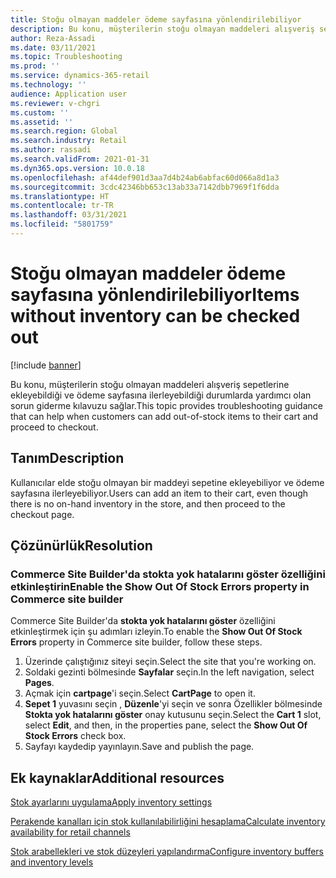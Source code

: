 ```yaml
---
title: Stoğu olmayan maddeler ödeme sayfasına yönlendirilebiliyor
description: Bu konu, müşterilerin stoğu olmayan maddeleri alışveriş sepetlerine ekleyebildiği ve ödeme sayfasına ilerleyebildiği durumlarda yardımcı olan sorun giderme kılavuzu sağlar.
author: Reza-Assadi
ms.date: 03/11/2021
ms.topic: Troubleshooting
ms.prod: ''
ms.service: dynamics-365-retail
ms.technology: ''
audience: Application user
ms.reviewer: v-chgri
ms.custom: ''
ms.assetid: ''
ms.search.region: Global
ms.search.industry: Retail
ms.author: rassadi
ms.search.validFrom: 2021-01-31
ms.dyn365.ops.version: 10.0.18
ms.openlocfilehash: af44def901d3aa7d4b24ab6abfac60d066a8d1a3
ms.sourcegitcommit: 3cdc42346bb653c13ab33a7142dbb7969f1f6dda
ms.translationtype: HT
ms.contentlocale: tr-TR
ms.lasthandoff: 03/31/2021
ms.locfileid: "5801759"
---
```

# <a name="items-without-inventory-can-be-checked-out"></a><span data-ttu-id="1ba59-103">Stoğu olmayan maddeler ödeme sayfasına yönlendirilebiliyor</span><span class="sxs-lookup"><span data-stu-id="1ba59-103">Items without inventory can be checked out</span></span>

[!include [banner](../../includes/banner.md)]

<span data-ttu-id="1ba59-104">Bu konu, müşterilerin stoğu olmayan maddeleri alışveriş sepetlerine ekleyebildiği ve ödeme sayfasına ilerleyebildiği durumlarda yardımcı olan sorun giderme kılavuzu sağlar.</span><span class="sxs-lookup"><span data-stu-id="1ba59-104">This topic provides troubleshooting guidance that can help when customers can add out-of-stock items to their cart and proceed to checkout.</span></span>

## <a name="description"></a><span data-ttu-id="1ba59-105">Tanım</span><span class="sxs-lookup"><span data-stu-id="1ba59-105">Description</span></span>

<span data-ttu-id="1ba59-106">Kullanıcılar elde stoğu olmayan bir maddeyi sepetine ekleyebiliyor ve ödeme sayfasına ilerleyebiliyor.</span><span class="sxs-lookup"><span data-stu-id="1ba59-106">Users can add an item to their cart, even though there is no on-hand inventory in the store, and then proceed to the checkout page.</span></span>

## <a name="resolution"></a><span data-ttu-id="1ba59-107">Çözünürlük</span><span class="sxs-lookup"><span data-stu-id="1ba59-107">Resolution</span></span>

### <a name="enable-the-show-out-of-stock-errors-property-in-commerce-site-builder"></a><span data-ttu-id="1ba59-108">Commerce Site Builder'da stokta yok hatalarını göster özelliğini etkinleştirin</span><span class="sxs-lookup"><span data-stu-id="1ba59-108">Enable the Show Out Of Stock Errors property in Commerce site builder</span></span>

<span data-ttu-id="1ba59-109">Commerce Site Builder'da **stokta yok hatalarını göster** özelliğini etkinleştirmek için şu adımları izleyin.</span><span class="sxs-lookup"><span data-stu-id="1ba59-109">To enable the **Show Out Of Stock Errors** property in Commerce site builder, follow these steps.</span></span>

1. <span data-ttu-id="1ba59-110">Üzerinde çalıştığınız siteyi seçin.</span><span class="sxs-lookup"><span data-stu-id="1ba59-110">Select the site that you're working on.</span></span>
1. <span data-ttu-id="1ba59-111">Soldaki gezinti bölmesinde **Sayfalar** seçin.</span><span class="sxs-lookup"><span data-stu-id="1ba59-111">In the left navigation, select **Pages**.</span></span>
1. <span data-ttu-id="1ba59-112">Açmak için **cartpage**'i seçin.</span><span class="sxs-lookup"><span data-stu-id="1ba59-112">Select **CartPage** to open it.</span></span>
1. <span data-ttu-id="1ba59-113">**Sepet 1** yuvasını seçin , **Düzenle**'yi seçin ve sonra Özellikler bölmesinde **Stokta yok hatalarını göster** onay kutusunu seçin.</span><span class="sxs-lookup"><span data-stu-id="1ba59-113">Select the **Cart 1** slot, select **Edit**, and then, in the properties pane, select the **Show Out Of Stock Errors** check box.</span></span>
1. <span data-ttu-id="1ba59-114">Sayfayı kaydedip yayınlayın.</span><span class="sxs-lookup"><span data-stu-id="1ba59-114">Save and publish the page.</span></span>

## <a name="additional-resources"></a><span data-ttu-id="1ba59-115">Ek kaynaklar</span><span class="sxs-lookup"><span data-stu-id="1ba59-115">Additional resources</span></span>

[<span data-ttu-id="1ba59-116">Stok ayarlarını uygulama</span><span class="sxs-lookup"><span data-stu-id="1ba59-116">Apply inventory settings</span></span>](../inventory-settings.md)

[<span data-ttu-id="1ba59-117">Perakende kanalları için stok kullanılabilirliğini hesaplama</span><span class="sxs-lookup"><span data-stu-id="1ba59-117">Calculate inventory availability for retail channels</span></span>](../calculated-inventory-retail-channels.md)

[<span data-ttu-id="1ba59-118">Stok arabellekleri ve stok düzeyleri yapılandırma</span><span class="sxs-lookup"><span data-stu-id="1ba59-118">Configure inventory buffers and inventory levels</span></span>](../inventory-buffers-levels.md)
